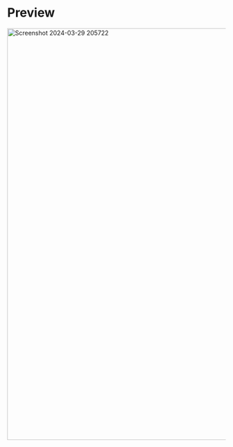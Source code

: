 # Preview
<img width="949" alt="Screenshot 2024-03-29 205722" src="https://github.com/theworldisbroken/James-Webb-Static-Website/assets/155479346/23d59241-b607-4641-9a8b-c6040e157fe1">

